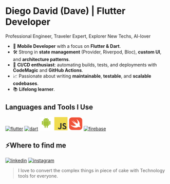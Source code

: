 <h1>Diego David (Dave) |  Flutter Developer</h1>
<p>Professional Engineer, Traveler Expert, Explorer New Techs, AI-lover</p>

- 📱 <b>Mobile Developer</b> with a focus on <b>Flutter & Dart</b>.
- 🛠️ Strong in <b>state management</b> (Provider, Riverpod, Bloc), <b>custom UI</b>, and <b>architecture patterns</b>.
- 🔄 <b>CI/CD enthusiast</b>: automating builds, tests, and deployments with <b>CodeMagic</b> and <b>GitHub Actions</b>.
- 📈 Passionate about writing <b>maintainable</b>, <b>testable</b>, and <b>scalable codebases</b>.
- 📚 <b>Lifelong learner</b>.


<h2>Languages and Tools I Use</h2>
<p><a target="_blank" href="https://www.vectorlogo.zone/logos/flutterio/flutterio-icon.svg" style="display: inline-block;"><img src="https://www.vectorlogo.zone/logos/flutterio/flutterio-icon.svg" alt="flutter" width="42" height="42" /></a>
<a target="_blank" href="https://www.vectorlogo.zone/logos/dartlang/dartlang-icon.svg" style="display: inline-block;"><img src="https://www.vectorlogo.zone/logos/dartlang/dartlang-icon.svg" alt="dart" width="42" height="42" /></a>
<a target="_blank" href="https://raw.githubusercontent.com/devicons/devicon/master/icons/android/android-original-wordmark.svg" style="display: inline-block;"><img src="https://raw.githubusercontent.com/devicons/devicon/master/icons/android/android-original-wordmark.svg" alt="android" width="42" height="42" /></a>
<a target="_blank" href="https://raw.githubusercontent.com/devicons/devicon/master/icons/javascript/javascript-original.svg" style="display: inline-block;"><img src="https://raw.githubusercontent.com/devicons/devicon/master/icons/javascript/javascript-original.svg" alt="javascript" width="42" height="42" /></a>
<a target="_blank" href="https://raw.githubusercontent.com/devicons/devicon/master/icons/swift/swift-original.svg" style="display: inline-block;"><img src="https://raw.githubusercontent.com/devicons/devicon/master/icons/swift/swift-original.svg" alt="swift" width="42" height="42" /></a>
<a target="_blank" href="https://www.vectorlogo.zone/logos/firebase/firebase-icon.svg" style="display: inline-block;"><img src="https://www.vectorlogo.zone/logos/firebase/firebase-icon.svg" alt="firebase" width="42" height="42" /></a></p>
<h2>⚡Where to find me</h2>
<p><a target="_blank" href="https://www.linkedin.com/in/https://www.linkedin.com/in/diego-david-martinez-28b8b5130/" style="display: inline-block;"><img src="https://img.shields.io/badge/linkedin-logo?style=for-the-badge&logo=linkedin&logoColor=white&color=%230a77b6" alt="linkedin" /></a>
<a target="_blank" href="https://www.instagram.com/diegodavidmo/" style="display: inline-block;"><img src="https://img.shields.io/badge/instagram-logo?style=for-the-badge&logo=instagram&logoColor=white&color=%23F35369" alt="instagram" /></a>
</p>


> I love to convert the complex things in piece of cake with Technology tools for everyone.

